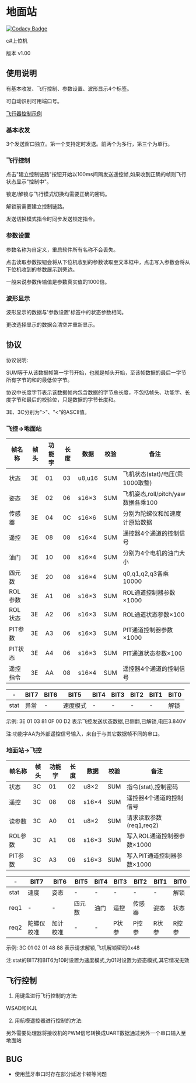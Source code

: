 # 地面站

[![Codacy Badge](https://api.codacy.com/project/badge/Grade/090e9b44b3934c0483ee238f9ae0fdff)](https://app.codacy.com/gh/xdu-aero-association/GroundStation?utm_source=github.com&utm_medium=referral&utm_content=xdu-aero-association/GroundStation&utm_campaign=Badge_Grade_Dashboard)

c#上位机

版本 v1.00

## 使用说明
有基本收发、飞行控制、参数设置、波形显示4个标签。

可自动识别可用端口号。

[飞行器控制示例](https://github.com/xd15zhn/drone)

### 基本收发
3个发送窗口独立。第一个支持定时发送。前两个为多行，第三个为单行。

### 飞行控制
点击"建立控制链路"按钮开始以100ms间隔发送遥控帧,如果收到正确的帧则飞行状态显示"控制中"。

锁定/解锁与飞行模式切换均需要正确的密码。

解锁前需要建立控制链路。

发送切换模式指令时同步发送锁定指令。

### 参数设置
参数名称为自定义，重启软件所有名称不会丢失。

点击读取参数按钮会将从下位机收到的参数读取至文本框中，点击写入参数会将从下位机收到的参数展示到旁边。

一般来说参数传输值是参数真实值的1000倍。

### 波形显示
波形显示的数据与'参数设置'标签中的状态参数相同。

更改选择显示的数据会清空并重新显示。

## 协议
协议说明:

SUM等于从该数据帧第一字节开始，也就是帧头开始，至该帧数据的最后一字节所有字节的和的最低位字节。

协议中长度字节表示该数据帧内包含数据的字节总长度，不包括帧头、功能字、长度字节和最后的校验位，只是数据的字节长度和。

3E、3C分别为">"、"<"的ASCII值。

### 飞控->地面站

|帧名称  |帧头|功能字|长度|数据  |校验|备注|
|-       |-   |-     |-   |-     |-   |- |
|状态    |3E  |01    |03  |u8,u16|SUM |飞机状态(stat)/电压(乘1000取整)|
|姿态    |3E  |02    |06  |s16×3 |SUM |飞机姿态,roll/pitch/yaw数据各乘100|
|传感器  |3E  |04    |0C  |s16×6 |SUM |分别为陀螺仪和加速度计原始数据|
|遥控    |3E  |08    |08  |s16×4 |SUM |遥控器4个通道的控制信号|
|油门    |3E  |10    |08  |s16×4 |SUM |分别为4个电机的油门大小|
|四元数  |3E  |20    |08  |s16×4 |SUM |q0,q1,q2,q3各乘10000|
|ROL参数 |3E  |A1    |06  |s16×3 |SUM |ROL通道控制器参数×1000|
|ROL状态 |3E  |A2    |06  |s16×3 |SUM |ROL通道状态参数×100|
|PIT参数 |3E  |A3    |06  |s16×3 |SUM |PIT通道控制器参数×1000|
|PIT状态 |3E  |A4    |06  |s16×3 |SUM |PIT通道状态参数×100|
|遥控指令|3E  |AA    |08  |s16×4 |SUM |遥控器4个通道的控制信号|

|-   |BIT7|BIT6|BIT5    |BIT4|BIT3|BIT2|BIT1|BIT0|
|-   |-   |-   |-       |-   |-   |-   |-   |-   |
|stat|异常|-   |速度模式|-   |-   |-   |-   |解锁|

示例: 3E 01 03 81 0F 00 D2 表示飞控发送状态数据,已侧翻,已解锁,电压3.840V

注:功能字AA为外部遥控信号输入，来自于与其它数据帧不同的串口。

### 地面站->飞控

|帧名称 |帧头|功能字|长度|数据 |校验|备注|
|-      |-   |-     |-   |-    |-   |-|
|状态   |3C  |01    |02  |u8×2 |SUM |指令(stat),控制密码|
|遥控   |3C  |08    |08  |s16×4|SUM |遥控器4个通道的控制信号|
|读参数 |3C  |A0    |01  |u8×2 |SUM |请求读取参数(req1,req2)|
|ROL参数|3C  |A1    |06  |s16×3|SUM |写入ROL通道控制器参数×1000|
|PIT参数|3C  |A3    |06  |s16×3|SUM |写入PIT通道控制器参数×1000|

|-   |BIT7      |BIT6    |BIT5  |BIT4|BIT3 |BIT2  |BIT1 |BIT0 |
|-   |-         |-       |-     |-   |-    |-     |-    |-    |
|stat|速度      |姿态    |-     |-   |-    |-     |-    |解锁 |
|req1|-         |-       |四元数|油门|遥控 |传感器|姿态 |状态 |
|req2|陀螺仪校准|加计校准|-     |-   |P状参|P控参 |R状参|R控参|

示例: 3C 01 02 01 48 88 表示请求解锁,飞机解锁密码0x48

注:stat的BIT7和BIT6为10时设置为速度模式,为01时设置为姿态模式,其它情况无效

## 飞行控制
1. 用键盘进行飞行控制的方法:

WSAD和IKJL

2. 用航模遥控器进行控制的方法:

另外需要处理器将接收机的PWM信号转换成UART数据通过另外一个串口输入至地面站

## BUG
* 使用蓝牙串口时存在部分延迟卡顿等问题